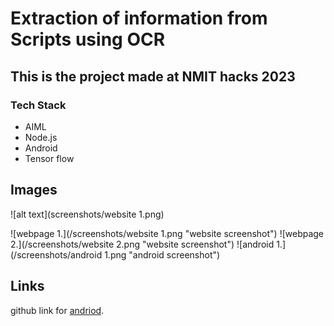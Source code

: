 # Extraction of information from Scripts using OCR

## This is the project made at NMIT hacks 2023


### Tech Stack

* AIML
* Node.js
* Android
* Tensor flow


## Images

![alt text](screenshots/website 1.png)

![webpage 1.](/screenshots/website 1.png "website screenshot")
![webpage 2.](/screenshots/website 2.png "website screenshot")
![android 1.](/screenshots/android 1.png "android screenshot")

## Links

github link for [andriod](https://www.github.com/Shashankappu/lipi).
